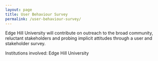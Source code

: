 ```yaml
---
layout: page
title: User Behaviour Survey
permalink: /user-behaviour-survey/
---
```


Edge Hill University will contribute on outreach to the broad community, reluctant stakeholders and probing implicit attitudes through a user and stakeholder survey.

Institutions involved: Edge Hill University

